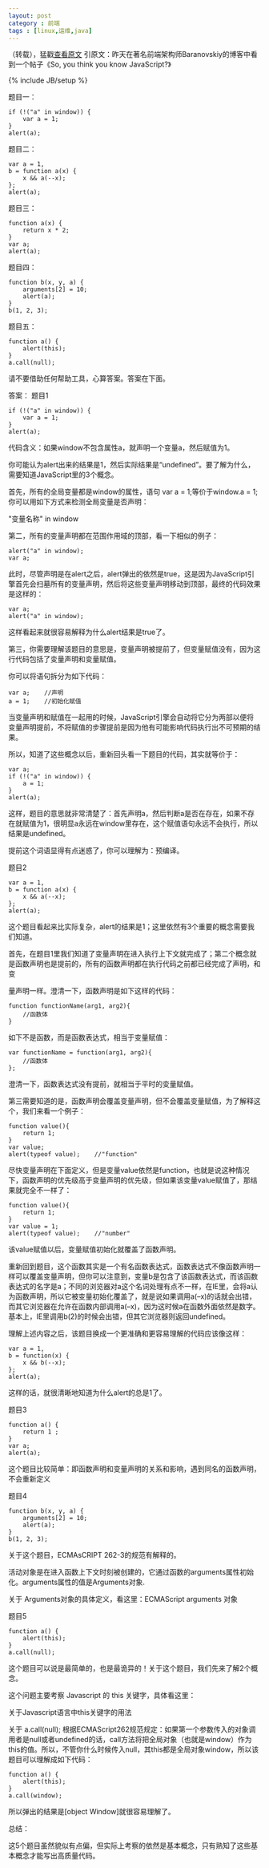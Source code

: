 ```yaml
---
layout: post
category : 前端 
tags : [linux,运维,java]
---
```


（转载），猛戳[查看原文](http://144.dragonparking.com/?site=julying.com&t=1448548406&s=d942dfed3e78bfdc8a603b1334a506d8) 引原文：昨天在著名前端架构师Baranovskiy的博客中看到一个帖子《So, you think you know JavaScript?》
<!--break-->

{% include JB/setup %}

 
 

题目一：

    if (!("a" in window)) {
        var a = 1;
    }
    alert(a);

 

题目二：

    var a = 1,
    b = function a(x) {
        x && a(--x);
    };
    alert(a);

 

题目三：

    function a(x) {
        return x * 2;
    }
    var a;
    alert(a);

 

题目四：

    function b(x, y, a) {
        arguments[2] = 10;
        alert(a);
    }
    b(1, 2, 3);

 

题目五：

    function a() {
        alert(this);
    }
    a.call(null);

请不要借助任何帮助工具，心算答案。答案在下面。
 

答案：
题目1

    if (!("a" in window)) {
        var a = 1;
    }
    alert(a);

代码含义：如果window不包含属性a，就声明一个变量a，然后赋值为1。

你可能认为alert出来的结果是1，然后实际结果是“undefined”。要了解为什么，需要知道JavaScript里的3个概念。

首先，所有的全局变量都是window的属性，语句 var a = 1;等价于window.a = 1; 你可以用如下方式来检测全局变量是否声明：

"变量名称" in window

第二，所有的变量声明都在范围作用域的顶部，看一下相似的例子：

    alert("a" in window);
    var a;

此时，尽管声明是在alert之后，alert弹出的依然是true，这是因为JavaScript引擎首先会扫墓所有的变量声明，然后将这些变量声明移动到顶部，最终的代码效果是这样的：

    var a;
    alert("a" in window);

这样看起来就很容易解释为什么alert结果是true了。

第三，你需要理解该题目的意思是，变量声明被提前了，但变量赋值没有，因为这行代码包括了变量声明和变量赋值。

你可以将语句拆分为如下代码：

    var a;    //声明
    a = 1;    //初始化赋值

当变量声明和赋值在一起用的时候，JavaScript引擎会自动将它分为两部以便将变量声明提前，不将赋值的步骤提前是因为他有可能影响代码执行出不可预期的结果。

所以，知道了这些概念以后，重新回头看一下题目的代码，其实就等价于：

    var a;
    if (!("a" in window)) {
        a = 1;
    }
    alert(a);

这样，题目的意思就非常清楚了：首先声明a，然后判断a是否在存在，如果不存在就赋值为1，很明显a永远在window里存在，这个赋值语句永远不会执行，所以结果是undefined。

提前这个词语显得有点迷惑了，你可以理解为：预编译。

 
题目2

    var a = 1,
    b = function a(x) {
        x && a(--x);
    };
    alert(a);

这个题目看起来比实际复杂，alert的结果是1；这里依然有3个重要的概念需要我们知道。

首先，在题目1里我们知道了变量声明在进入执行上下文就完成了；第二个概念就是函数声明也是提前的，所有的函数声明都在执行代码之前都已经完成了声明，和变

量声明一样。澄清一下，函数声明是如下这样的代码：

    function functionName(arg1, arg2){
        //函数体
    }

如下不是函数，而是函数表达式，相当于变量赋值：

    var functionName = function(arg1, arg2){
        //函数体
    };

澄清一下，函数表达式没有提前，就相当于平时的变量赋值。

第三需要知道的是，函数声明会覆盖变量声明，但不会覆盖变量赋值，为了解释这个，我们来看一个例子：

    function value(){
        return 1;
    }
    var value;
    alert(typeof value);    //"function"

尽快变量声明在下面定义，但是变量value依然是function，也就是说这种情况下，函数声明的优先级高于变量声明的优先级，但如果该变量value赋值了，那结果就完全不一样了：

    function value(){
        return 1;
    }
    var value = 1;
    alert(typeof value);    //"number"

该value赋值以后，变量赋值初始化就覆盖了函数声明。

重新回到题目，这个函数其实是一个有名函数表达式，函数表达式不像函数声明一样可以覆盖变量声明，但你可以注意到，变量b是包含了该函数表达式，而该函数表达式的名字是a；不同的浏览器对a这个名词处理有点不一样，在IE里，会将a认为函数声明，所以它被变量初始化覆盖了，就是说如果调用a(–x)的话就会出错，而其它浏览器在允许在函数内部调用a(–x)，因为这时候a在函数外面依然是数字。基本上，IE里调用b(2)的时候会出错，但其它浏览器则返回undefined。

理解上述内容之后，该题目换成一个更准确和更容易理解的代码应该像这样：

    var a = 1,
    b = function(x) {
        x && b(--x);
    };
    alert(a);

这样的话，就很清晰地知道为什么alert的总是1了。

 
题目3

    function a() {
        return 1 ;
    }
    var a;
    alert(a);

这个题目比较简单：即函数声明和变量声明的关系和影响，遇到同名的函数声明，不会重新定义

 
题目4

    function b(x, y, a) {
        arguments[2] = 10;
        alert(a);
    }
    b(1, 2, 3);

关于这个题目，ECMAsCRIPT 262-3的规范有解释的。

活动对象是在进入函数上下文时刻被创建的，它通过函数的arguments属性初始化。arguments属性的值是Arguments对象.

关于 Arguments对象的具体定义，看这里：ECMAScript arguments 对象

 
题目5

    function a() {
        alert(this);
    }
    a.call(null);

这个题目可以说是最简单的，也是最诡异的！关于这个题目，我们先来了解2个概念。

这个问题主要考察 Javascript 的 this 关键字，具体看这里：

关于Javascript语言中this关键字的用法

 

关于 a.call(null);  根据ECMAScript262规范规定：如果第一个参数传入的对象调用者是null或者undefined的话，call方法将把全局对象（也就是window）作为this的值。所以，不管你什么时候传入null，其this都是全局对象window，所以该题目可以理解成如下代码：

    function a() {
        alert(this);
    }
    a.call(window);

所以弹出的结果是[object Window]就很容易理解了。

  
总结：

这5个题目虽然貌似有点偏，但实际上考察的依然是基本概念，只有熟知了这些基本概念才能写出高质量代码。